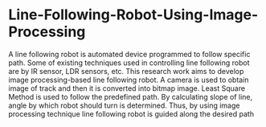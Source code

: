 # Line-Following-Robot-Using-Image-Processing
A line following robot is automated device programmed to follow specific path. Some of existing techniques used in controlling line following robot are by IR sensor, LDR sensors, etc. This research work aims to develop image processing-based line following robot. A camera is used to obtain image of track and then it is converted into bitmap image. Least Square Method is used to follow the predefined path. By calculating slope of line, angle by which robot should turn is determined. Thus, by using image processing technique line following robot is guided along the desired path
